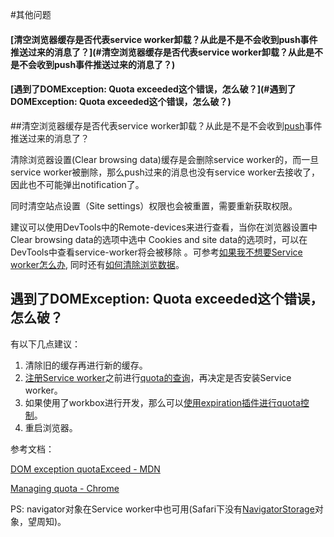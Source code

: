 #其他问题


#### [清空浏览器缓存是否代表service worker卸载？从此是不是不会收到push事件推送过来的消息了？](#清空浏览器缓存是否代表service worker卸载？从此是不是不会收到push事件推送过来的消息了？)
#### [遇到了DOMException: Quota exceeded这个错误，怎么破？](#遇到了DOMException: Quota exceeded这个错误，怎么破？)


##清空浏览器缓存是否代表service worker卸载？从此是不是不会收到[push](https://developers.google.com/web/ilt/pwa/introduction-to-push-notifications#push_api)事件推送过来的消息了？

清除浏览器设置(Clear browsing data)缓存是会删除service worker的，而一旦service worker被删除，那么push过来的消息也没有service worker去接收了，因此也不可能弹出notification了。

同时清空站点设置（Site settings）权限也会被重置，需要重新获取权限。

建议可以使用DevTools中的Remote-devices来进行查看，当你在浏览器设置中Clear browsing data的选项中选中 Cookies and site data的选项时，可以在DevTools中查看service-worker将会被移除 。可参考[如果我不想要Service worker怎么办](https://dev.chromium.org/Home/chromium-security/security-faq/service-worker-security-faq#TOC-What-if-I-don-t-want-any-SWs-), 同时还有[如何清除浏览数据](https://support.google.com/chrome/answer/2392709?hl=en&co=GENIE.Platform%3DDesktop&oco=1)。


## 遇到了DOMException: Quota exceeded这个错误，怎么破？

有以下几点建议：

1. 清除旧的缓存再进行新的缓存。
2. [注册Service worker](https://developers.google.com/web/ilt/pwa/introduction-to-service-worker#registration_and_scope)之前进行[quota的查询](https://developers.google.com/web/updates/2017/08/estimating-available-storage-space#the-present)，再决定是否安装Service worker。
3. 如果使用了workbox进行开发，那么可以[使用expiration插件进行quota控制](https://developers.google.com/web/tools/workbox/guides/storage-quota)。
4. 重启浏览器。

参考文档：

[DOM exception quotaExceed - MDN](https://developer.mozilla.org/en-US/docs/Web/API/DOMException#exception-QuotaExceededError)

[Managing quota - Chrome](https://developer.chrome.com/apps/offline_storage#managing_quota)

PS: navigator对象在Service worker中也可用(Safari下没有[NavigatorStorage](https://developer.mozilla.org/en-US/docs/Web/API/NavigatorStorage/storage)对象，望周知)。